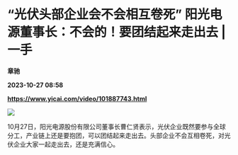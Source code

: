 # “光伏头部企业会不会相互卷死” 阳光电源董事长：不会的！要团结起来走出去 | 一手
**章驰**

**2023-10-27 08:58**

**https://www.yicai.com/video/101887743.html**

![](http://imgcdn.yicai.com/vms-new/2023/10/d12db59b-ca9a-4678-a136-c31ebf18f0af.png) 

10月27日，阳光电源股份有限公司董事长曹仁贤表示，光伏企业既然要参与全球分工，产业链上还是要抱团，可以团结起来走出去。头部企业不会互相卷死，对光伏企业大家一起走出去，还是充满信心。